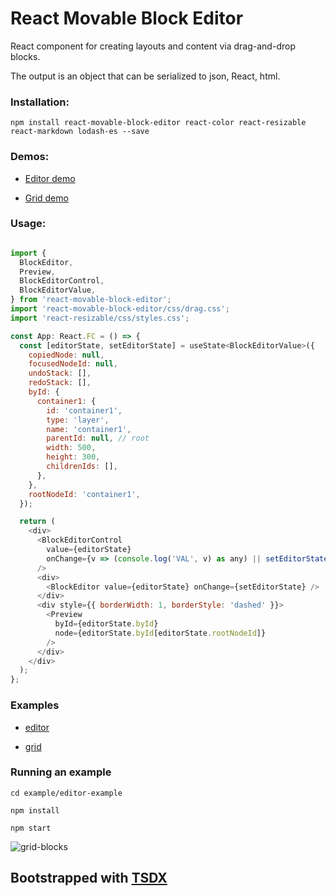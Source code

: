# React Movable Block Editor

React component for creating layouts and content via drag-and-drop blocks.

The output is an object that can be serialized to json, React, html.

### Installation:

`npm install react-movable-block-editor react-color react-resizable react-markdown lodash-es --save`

### Demos:

- [Editor demo](https://react-movable-block-editor.glitch.me/)

- [Grid demo](https://nyura123.github.io/react-movable-block-grid-example/)

### Usage:

```js

import {
  BlockEditor,
  Preview,
  BlockEditorControl,
  BlockEditorValue,
} from 'react-movable-block-editor';
import 'react-movable-block-editor/css/drag.css';
import 'react-resizable/css/styles.css';

const App: React.FC = () => {
  const [editorState, setEditorState] = useState<BlockEditorValue>({
    copiedNode: null,
    focusedNodeId: null,
    undoStack: [],
    redoStack: [],
    byId: {
      container1: {
        id: 'container1',
        type: 'layer',
        name: 'container1',
        parentId: null, // root
        width: 500,
        height: 300,
        childrenIds: [],
      },
    },
    rootNodeId: 'container1',
  });

  return (
    <div>
      <BlockEditorControl
        value={editorState}
        onChange={v => (console.log('VAL', v) as any) || setEditorState(v)}
      />
      <div>
        <BlockEditor value={editorState} onChange={setEditorState} />
      </div>
      <div style={{ borderWidth: 1, borderStyle: 'dashed' }}>
        <Preview
          byId={editorState.byId}
          node={editorState.byId[editorState.rootNodeId]}
        />
      </div>
    </div>
  );
};
```

### Examples

- [editor](https://github.com/nyura123/react-movable-block-editor/tree/master/examples/editor-example)

- [grid](https://github.com/nyura123/react-movable-block-editor/tree/master/examples/grid-example)

### Running an example

`cd example/editor-example`

`npm install`

`npm start`

![grid-blocks](grid-blocks.gif)

## Bootstrapped with [TSDX](https://github.com/palmerhq/tsdx)
